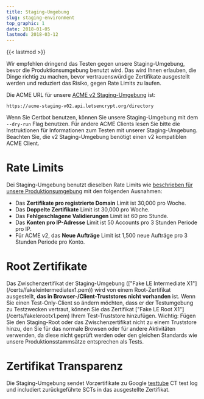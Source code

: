 ```yaml
---
title: Staging-Umgebung
slug: staging-environment
top_graphic: 1
date: 2018-01-05
lastmod: 2018-03-12
---
```


{{< lastmod >}}

Wir empfehlen dringend das Testen gegen unsere Staging-Umgebung, bevor die Produktionsumgebung benutzt wird. Das wird Ihnen erlauben, die Dinge richtig zu machen, bevor vertrauenswürdige Zertifikate ausgestellt werden und reduziert das Risiko, gegen Rate Limits zu laufen.

Die ACME URL für unsere [ACME v2 Staging-Umgebung](https://community.letsencrypt.org/t/staging-endpoint-for-acme-v2/49605) ist:

`https://acme-staging-v02.api.letsencrypt.org/directory`

Wenn Sie Certbot benutzen, können Sie unsere Staging-Umgebung mit dem `--dry-run` Flag benutzen. Für andere ACME Clients lesen Sie bitte die Instruktionen für Informationen zum Testen mit unserer Staging-Umgebung. Beachten Sie, die v2 Staging-Umgebung benötigt einen v2 kompatiblen ACME Client.

# Rate Limits

Dei Staging-Umgebung benutzt dieselben Rate Limits wie [beschrieben für unsere Produktionsumgebung](/de/docs/rate-limits/) mit den folgenden Ausnahmen:

* Das **Zertifikate pro registrierte Domain** Limit ist 30,000 pro Woche.
* Das **Doppelte Zertifikate** Limit ist 30,000 pro Woche.
* Das **Fehlgeschlagene Validierungen** Limit ist 60 pro Stunde.
* Das **Konten pro IP-Adresse** Limit ist 50 Accounts pro 3 Stunden Periode pro IP.
* Für ACME v2, das **Neue Aufträge** Limit ist 1,500 neue Aufträge pro 3 Stunden Periode pro Konto.

# Root Zertifikate

Das Zwischenzertifikat der Staging-Umgebung (["Fake LE Intermediate X1"] (/certs/fakeleintermediatex1.pem)) wird von einem Root-Zertifikat ausgestellt, **das in Browser-/Client-Truststores nicht vorhanden** ist. Wenn Sie einen Test-Only-Client so ändern möchten, dass er der Testumgebung zu Testzwecken vertraut, können Sie das Zertifikat ["Fake LE Root X1"] (/certs/fakelerootx1.pem) Ihrem Test-Truststore hinzufügen. Wichtig: Fügen Sie den Staging-Root oder das Zwischenzertifikat nicht zu einem Truststore hinzu, den Sie für das normale Browsen oder für andere Aktivitäten verwenden, da diese nicht geprüft werden oder den gleichen Standards wie unsere Produktionsstammsätze entsprechen als Tests.

# Zertifikat Transparenz

Die Staging-Umgebung sendet Vorzertifikate zu Google [testtube](http://www.certificate-transparency.org/known-logs#TOC-Test-Logs) CT test log und includiert zurückgeführte SCTs in das ausgestellte Zertifikat.
